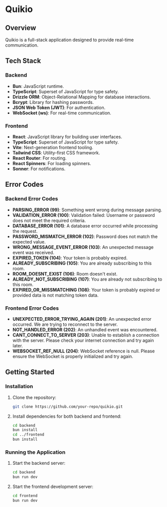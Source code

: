 # Quikio

## Overview

Quikio is a full-stack application designed to provide real-time communication.

## Tech Stack

### Backend

- **Bun**: JavaScript runtime.
- **TypeScript**: Superset of JavaScript for type safety.
- **Drizzle ORM**: Object-Relational Mapping for database interactions.
- **Bcrypt**: Library for hashing passwords.
- **JSON Web Token (JWT)**: For authentication.
- **WebSocket (ws)**: For real-time communication.

### Frontend

- **React**: JavaScript library for building user interfaces.
- **TypeScript**: Superset of JavaScript for type safety.
- **Vite**: Next-generation frontend tooling.
- **Tailwind CSS**: Utility-first CSS framework.
- **React Router**: For routing.
- **React Spinners**: For loading spinners.
- **Sonner**: For notifications.

## Error Codes

### Backend Error Codes

- **PARSING_ERROR (99)**: Something went wrong during message parsing.
- **VALIDATION_ERROR (100)**: Validation failed: Username or password does not meet the required criteria.
- **DATABASE_ERROR (101)**: A database error occurred while processing the request.
- **PASSWORD_MISMATCH_ERROR (102)**: Password does not match the expected value.
- **WRONG_MESSAGE_EVENT_ERROR (103)**: An unexpected message event was received.
- **EXPIRED_TOKEN (104)**: Your token is probably expired.
- **ALREADY_SUBSCRIBING (105)**: You are already subscribing to this room.
- **ROOM_DOESNT_EXIST (106)**: Room doesn't exist.
- **ALREADY_NOT_SUBSCRIBING (107)**: You are already not subscribing to this room.
- **EXPIRED_OR_MISSMATCHING (108)**: Your token is probably expired or provided data is not matching token data.

### Frontend Error Codes

- **UNEXPECTED_ERROR_TRYING_AGAIN (201)**: An unexpected error occurred. We are trying to reconnect to the server.
- **NOT_HANDLED_ERROR (202)**: An unhandled event was encountered.
- **CANT_CONNECT_TO_SERVER (203)**: Unable to establish a connection with the server. Please check your internet connection and try again later.
- **WEBSOCKET_REF_NULL (204)**: WebSocket reference is null. Please ensure the WebSocket is properly initialized and try again.

## Getting Started

### Installation

1. Clone the repository:

   ```sh
   git clone https://github.com/your-repo/quikio.git
   ```

2. Install dependencies for both backend and frontend:
   ```sh
   cd backend
   bun install
   cd ../frontend
   bun install
   ```

### Running the Application

1. Start the backend server:

   ```sh
   cd backend
   bun run dev
   ```

2. Start the frontend development server:
   ```sh
   cd frontend
   bun run dev
   ```
